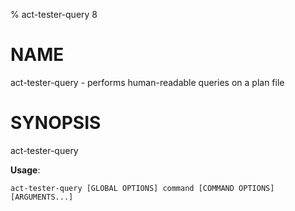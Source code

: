 % act-tester-query 8

# NAME

act-tester-query - performs human-readable queries on a plan file

# SYNOPSIS

act-tester-query

**Usage**:

```
act-tester-query [GLOBAL OPTIONS] command [COMMAND OPTIONS] [ARGUMENTS...]
```
